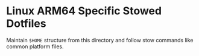# Linux ARM64 Specific Stowed Dotfiles

Maintain `$HOME` structure from this directory and follow stow commands like common platform files. 
